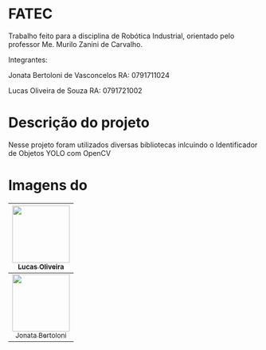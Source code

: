 # FATEC

Trabalho feito para a disciplina de Robótica Industrial, orientado pelo professor Me. Murilo Zanini de Carvalho.

Integrantes:

Jonata Bertoloni de Vasconcelos RA: 0791711024

Lucas Oliveira de Souza         RA: 0791721002

# Descrição do projeto
Nesse projeto foram utilizados diversas bibliotecas inlcuindo o Identificador de Objetos YOLO com OpenCV

# Imagens do 
[<img src="https://avatars0.githubusercontent.com/u/60016014?s=460&u=a58c3a56be4f76156c1bb45161ed9a1480444041&v=4" width=115 > <br> <sub> Lucas Oliveira </sub>](https://github.com/LucasKoodah) |
| :---: |
[<img src="https://avatars1.githubusercontent.com/u/49698564?s=400&u=adaddbc43f2fccefb5c397cc4d9f54296858bbfd&v=4" width=115 > <br> <sub> Jonata Bertoloni </sub>](https://github.com/JonataBertoloni) |
